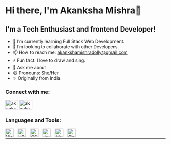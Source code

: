 # Hi there, I'm Akanksha Mishra👋
## I'm a Tech Enthusiast and frontend Developer!

- 🌱 I’m currently learning Full Stack Web Development.
- 👯 I’m looking to collaborate with other Developers.
- 📫 How to reach me: akankshamishradolly@gmail.com
- ⚡ Fun fact: I love to draw and sing.
- 💬 Ask me about 
- 😄 Pronouns: She/Her
- ✨ Originally from India.

<h3 align="left">Connect with me:</h3>
<p align="left">
<a href="https://twitter.com/Akanksha053" target="blank"><img align="center" src="https://cdn.jsdelivr.net/npm/simple-icons@3.0.1/icons/twitter.svg" alt="akanksha0812" height="30" width="40" /></a>
<a href="https://www.linkedin.com/in/akanksha-mishra-845a1321a/" target="blank"><img align="center" src="https://cdn.jsdelivr.net/npm/simple-icons@3.0.1/icons/linkedin.svg" alt="akanksha0812" height="30" width="40" /></a>
</p>

### Languages and Tools:

<img align="left" alt="Visual Studio Code" width="26px" src="https://cdn.jsdelivr.net/gh/devicons/devicon/icons/vscode/vscode-original.svg" style="padding-right:10px;"/>
<img align="left" alt="HTML5" width="26px" src="https://cdn.jsdelivr.net/gh/devicons/devicon/icons/html5/html5-original.svg" style="padding-right:10px;" />
<img align="left" alt="CSS3" width="26px" src="https://cdn.jsdelivr.net/gh/devicons/devicon/icons/css3/css3-original.svg" style="padding-right:10px;" />
<img align="left" alt="JavaScript" width="26px" src="https://cdn.jsdelivr.net/gh/devicons/devicon/icons/javascript/javascript-original.svg" style="padding-right:10px;"/>
<img align="left" alt="MySQL" width="26px" src="https://cdn.jsdelivr.net/gh/devicons/devicon/icons/mysql/mysql-original.svg" style="padding-right:10px;" />
<img align="left" alt="Git" width="26px" src="https://cdn.jsdelivr.net/gh/devicons/devicon/icons/git/git-original.svg" style="padding-right:10px;" />
<br />

---

[twitter]: https://twitter.com/Akanksha053
[linkedin]: https://www.linkedin.com/in/akanksha-mishra-845a1321a/
